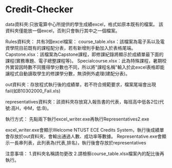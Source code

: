 # Credit-Checker
data資料夾:只放電算中心所提供的學生成績excel，格式如原本既有的檔案。 該資料夾僅能放一個excel，否則只會執行其中之一個檔案。

Rules資料夾：
共有3個excel檔案：
course_table.xlsx：該檔案為電子系以及電資學院目前既有的課程配分表，若有新增則手動加入於表格尾端。
Capstone.xlsx：該檔案為Capstone課程，即修課紀錄將顯示於成績單最下面的課程(實務專題、電子總整課程等)。
Specialcourse.xlsx：此為特殊課程，暑期校外實習因時數不同獲得學分數也不同，所以將"課程名稱"輸入於此excel表格即能讓程式自動讀取學生的修課學分數，無須例外處理(建配分表)。

out資料夾：存放程式執行後的成績單，若不符合規範要求，檔案尾端會出現fail(如B10302000_Fail.xls)

representatives資料夾：該資料夾存放寫入報告書的代表，每班高中低各2位(代號:高H，中M，低:B)。

執行方式：
先點兩下執行excel_writer.exe再執行Representatives2.exe

excel_writer.exe會顯示Welcome NTUST ECE Credits System，執行後成績單會存放於out資料夾，會輸出通過人數、成功率等數據。
Representative.exe會顯示一長串列表，此列表為(代表,排名)，執行後會存放於representatives

注意事項：
1.資料夾名稱請勿更改
2.請檢察course_table.xlsx檔案內的配比後再執行。
